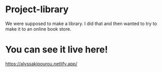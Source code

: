# Project-library
We were supposed to make a library. I did that and then wanted to try to make it to an online book store.

# You can see it live here!
https://alyssakipourou.netlify.app/
